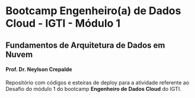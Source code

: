 # Bootcamp Engenheiro(a) de Dados Cloud - IGTI - Módulo 1

## Fundamentos de Arquitetura de Dados em Nuvem

#### Prof. Dr. Neylson Crepalde

Repositório com códigos e esteiras de deploy para a atividade referente ao Desafio do módulo 1 do bootcamp **Engenheiro de Dados Cloud** do IGTI. 
